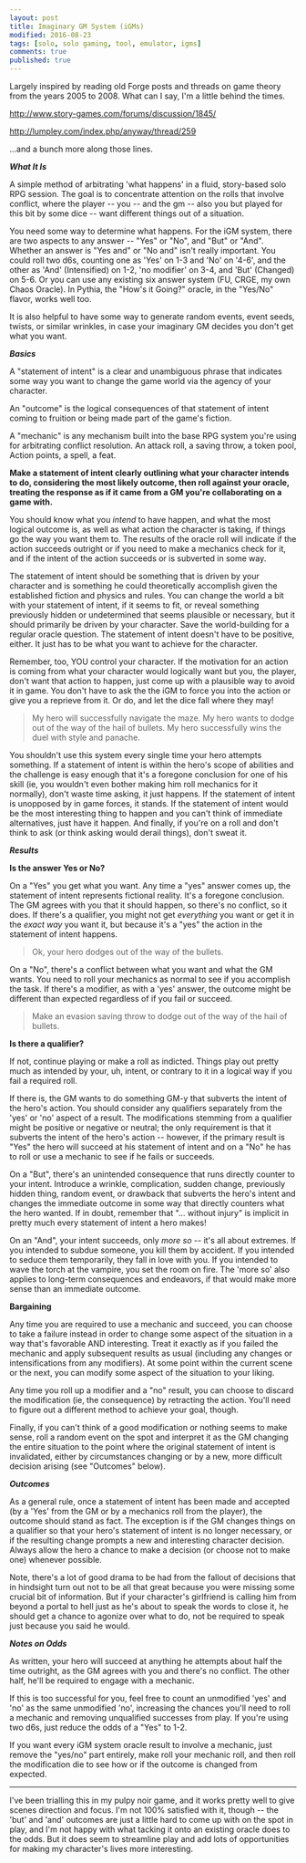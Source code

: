 ```yaml
---
layout: post
title: Imaginary GM System (iGMs)
modified: 2016-08-23
tags: [solo, solo gaming, tool, emulator, igms]
comments: true
published: true
---
```


Largely inspired by reading old Forge posts and threads on game theory from the years 2005 to 2008. What can I say, I'm a little behind the times.

<a href="http://www.story-games.com/forums/discussion/1845/">http://www.story-games.com/forums/discussion/1845/</a>

<a href="http://lumpley.com/index.php/anyway/thread/259">http://lumpley.com/index.php/anyway/thread/259</a>

...and a bunch more along those lines.

<!--more-->

__*What It Is*__

A simple method of arbitrating 'what happens' in a fluid, story-based solo RPG session. The goal is to concentrate attention on the rolls that involve conflict, where the player -- you -- and the gm -- also you but played for this bit by some dice -- want different things out of a situation.

You need some way to determine what happens. For the iGM system, there are two aspects to any answer -- "Yes" or "No", and "But" or "And". Whether an answer is "Yes and" or "No and" isn't really important. You could roll two d6s, counting one as 'Yes' on 1-3 and 'No' on '4-6', and the other as 'And' (Intensified) on 1-2, 'no modifier' on 3-4, and 'But' (Changed) on 5-6. Or you can use any existing six answer system (FU, CRGE, my own Chaos Oracle). In Pythia, the "How's it Going?" oracle, in the "Yes/No" flavor, works well too.

It is also helpful to have some way to generate random events, event seeds, twists, or similar wrinkles, in case your imaginary GM decides you don't get what you want.

__*Basics*__

A "statement of intent" is a clear and unambiguous phrase that indicates some way you want to change the game world via the agency of your character.

An "outcome" is the logical consequences of that statement of intent coming to fruition or being made part of the game's fiction.

A "mechanic" is any mechanism built into the base RPG system you're using for arbitrating conflict resolution. An attack roll, a saving throw, a token pool, Action points, a spell, a feat.

__Make a statement of intent clearly outlining what your character intends to do, considering the most likely outcome, then roll against your oracle, treating the response as if it came from a GM you're collaborating on a game with.__

You should know what you *intend* to have happen, and what the most logical outcome is, as well as what action the character is taking, if things go the way you want them to. The results of the oracle roll will indicate if the action succeeds outright or if you need to make a mechanics check for it, and if the intent of the action succeeds or is subverted in some way.

The statement of intent should be something that is driven by your character and is something he could theoretically accomplish given the established fiction and physics and rules. You can change the world a bit with your statement of intent, if it seems to fit, or reveal something previously hidden or undetermined that seems plausible or necessary, but it should primarily be driven by your character. Save the world-building for a regular oracle question. The statement of intent doesn't have to be positive, either. It just has to be what you want to achieve for the character.

Remember, too, YOU control your character. If the motivation for an action is coming from what your character would logically want but you, the player, don't want that action to happen, just come up with a plausible way to avoid it in game. You don't have to ask the the iGM to force you into the action or give you a reprieve from it. Or do, and let the dice fall where they may!

>My hero will successfully navigate the maze.
>My hero wants to dodge out of the way of the hail of bullets.
>My hero successfully wins the duel with style and panache.

You shouldn't use this system every single time your hero attempts something. If a statement of intent is within the hero's scope of abilities and the challenge is easy enough that it's a foregone conclusion for one of his skill (ie, you wouldn't even bother making him roll mechanics for it normally), don't waste time asking, it just happens. If the statement of intent is unopposed by in game forces, it stands. If the statement of intent would be the most interesting thing to happen and you can't think of immediate alternatives, just have it happen. And finally, if you're on a roll and don't think to ask (or think asking would derail things), don't sweat it.

__*Results*__

__Is the answer Yes or No?__

On a "Yes" you get what you want. Any time a "yes" answer comes up, the statement of intent represents fictional reality. It's a foregone conclusion. The GM agrees with you that it should happen, so there's no conflict, so it does. If there's a qualifier, you might not get *everything* you want or get it in the *exact way* you want it, but because it's a "yes" the action in the statement of intent happens.

>Ok, your hero dodges out of the way of the bullets.

On a "No", there's a conflict between what you want and what the GM wants. You need to roll your mechanics as normal to see if you accomplish the task. If there's a modifier, as with a 'yes' answer, the outcome might be different than expected regardless of if you fail or succeed.

>Make an evasion saving throw to dodge out of the way of the hail of bullets.

__Is there a qualifier?__

If not, continue playing or make a roll as indicted. Things play out pretty much as intended by your, uh, intent, or contrary to it in a logical way if you fail a required roll.

If there is, the GM wants to do something GM-y that subverts the intent of the hero's action. You should consider any qualifiers separately from the 'yes' or 'no' aspect of a result. The modifications stemming from a qualifier might be positive or negative or neutral; the only requirement is that it subverts the intent of the hero's action -- however, if the primary result is "Yes" the hero will succeed at his statement of intent and on a "No" he has to roll or use a mechanic to see if he fails or succeeds.

On a "But", there's an unintended consequence that runs directly counter to your intent. Introduce a wrinkle, complication, sudden change, previously hidden thing, random event, or drawback that subverts the hero's intent and changes the immediate outcome in some way that directly counters what the hero wanted. If in doubt, remember that "... without injury" is implicit in pretty much every statement of intent a hero makes!

On an "And", your intent succeeds, only *more so* -- it's all about extremes. If you intended to subdue someone, you kill them by accident. If you intended to seduce them temporarily, they fall in love with you. If you intended to wave the torch at the vampire, you set the room on fire. The 'more so' also applies to long-term consequences and endeavors, if that would make more sense than an immediate outcome.

__Bargaining__

Any time you are required to use a mechanic and succeed, you can choose to take a failure instead in order to change some aspect of the situation in a way that's favorable AND interesting. Treat it exactly as if you failed the mechanic and apply subsequent results as usual (including any changes or intensifications from any modifiers). At some point within the current scene or the next, you can modify some aspect of the situation to your liking.

Any time you roll up a modifier and a "no" result, you can choose to discard the modification (ie, the consequence) by retracting the action. You'll need to figure out a different method to achieve your goal, though.

Finally, if you can't think of a good modification or nothing seems to make sense, roll a random event on the spot and interpret it as the GM changing the entire situation to the point where the original statement of intent is invalidated, either by circumstances changing or by a new, more difficult decision arising (see "Outcomes" below).

__*Outcomes*__

As a general rule, once a statement of intent has been made and accepted (by a 'Yes' from the GM or by a mechanics roll from the player), the outcome should stand as fact. The exception is if the GM changes things on a qualifier so that your hero's statement of intent is no longer necessary, or if the resulting change prompts a new and interesting character decision. Always allow the hero a chance to make a decision (or choose not to make one) whenever possible.

Note, there's a lot of good drama to be had from the fallout of decisions that in hindsight turn out not to be all that great because you were missing some crucial bit of information. But if your character's girlfriend is calling him from beyond a portal to hell just as he's about to speak the words to close it, he should get a chance to agonize over what to do, not be required to speak just because you said he would.

__*Notes on Odds*__

As written, your hero will succeed at anything he attempts about half the time outright, as the GM agrees with you and there's no conflict. The other half, he'll be required to engage with a mechanic.

If this is too successful for you, feel free to count an unmodified 'yes' and 'no' as the same unmodified 'no', increasing the chances you'll need to roll a mechanic and removing unqualified successes from play. If you're using two d6s, just reduce the odds of a "Yes" to 1-2.

If you want every iGM system oracle result to involve a mechanic, just remove the "yes/no" part entirely, make roll your mechanic roll, and then roll the modification die to see how or if the outcome is changed from expected.

---

I've been trialling this in my pulpy noir game, and it works pretty well to give scenes direction and focus. I'm not 100% satisfied with it, though -- the 'but' and 'and' outcomes are just a little hard to come up with on the spot in play, and I'm not happy with what tacking it onto an existing oracle does to the odds. But it does seem to streamline play and add lots of opportunities for making my character's lives more interesting.
